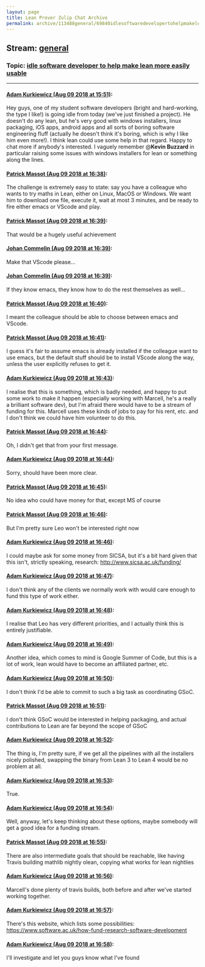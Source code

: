 ```yaml
---
layout: page
title: Lean Prover Zulip Chat Archive 
permalink: archive/113488general/69840idlesoftwaredevelopertohelpmakeleanmoreeasilyusable.html
---
```


## Stream: [general](index.html)
### Topic: [idle software developer to help make lean more easily usable](69840idlesoftwaredevelopertohelpmakeleanmoreeasilyusable.html)

---

#### [Adam Kurkiewicz (Aug 09 2018 at 15:51)](https://leanprover.zulipchat.com/#narrow/stream/113488-general/topic/idle%20software%20developer%20to%20help%20make%20lean%20more%20easily%20usable/near/131173267):
Hey guys, one of my student software developers (bright and hard-working, the type I like!) is going idle from today (we've just finished a project). He doesn't do any lean, but he's very good with windows installers, linux packaging, iOS apps, android apps and all sorts of boring software engineering fluff (actually he doesn't think it's boring, which is why I like him even more!). I think lean could use some help in that regard. Happy to chat more if anybody's interested. I vaguely remember @**Kevin Buzzard**  in particular raising some issues with windows installers for lean or something along the lines.

#### [Patrick Massot (Aug 09 2018 at 16:38)](https://leanprover.zulipchat.com/#narrow/stream/113488-general/topic/idle%20software%20developer%20to%20help%20make%20lean%20more%20easily%20usable/near/131176306):
The challenge is extremely easy to state: say you have a colleague who wants to try maths in Lean, either on Linux, MacOS or Windows. We want him to download one file, execute it, wait at most 3 minutes, and be ready to fire either emacs or VScode and  play.

#### [Patrick Massot (Aug 09 2018 at 16:39)](https://leanprover.zulipchat.com/#narrow/stream/113488-general/topic/idle%20software%20developer%20to%20help%20make%20lean%20more%20easily%20usable/near/131176329):
That would be a hugely useful achievement

#### [Johan Commelin (Aug 09 2018 at 16:39)](https://leanprover.zulipchat.com/#narrow/stream/113488-general/topic/idle%20software%20developer%20to%20help%20make%20lean%20more%20easily%20usable/near/131176341):
Make that VScode please...

#### [Johan Commelin (Aug 09 2018 at 16:39)](https://leanprover.zulipchat.com/#narrow/stream/113488-general/topic/idle%20software%20developer%20to%20help%20make%20lean%20more%20easily%20usable/near/131176352):
If they know emacs, they know how to do the rest themselves as well...

#### [Patrick Massot (Aug 09 2018 at 16:40)](https://leanprover.zulipchat.com/#narrow/stream/113488-general/topic/idle%20software%20developer%20to%20help%20make%20lean%20more%20easily%20usable/near/131176409):
I meant the colleague should be able to choose between emacs and VScode.

#### [Patrick Massot (Aug 09 2018 at 16:41)](https://leanprover.zulipchat.com/#narrow/stream/113488-general/topic/idle%20software%20developer%20to%20help%20make%20lean%20more%20easily%20usable/near/131176455):
I guess it's fair to assume emacs is already installed if the colleague want to use emacs, but the default stuff should be to install VScode along the way, unless the user explicitly refuses to get it.

#### [Adam Kurkiewicz (Aug 09 2018 at 16:43)](https://leanprover.zulipchat.com/#narrow/stream/113488-general/topic/idle%20software%20developer%20to%20help%20make%20lean%20more%20easily%20usable/near/131176586):
I realise that this is something, which is badly needed, and happy to put some work to make it happen (especially working with Marcell, he's a really a brilliant software dev), but I'm afraid there would have to be a stream of funding for this. Marcell uses these kinds of jobs to pay for his rent, etc. and I don't think we could have him volunteer to do this.

#### [Patrick Massot (Aug 09 2018 at 16:44)](https://leanprover.zulipchat.com/#narrow/stream/113488-general/topic/idle%20software%20developer%20to%20help%20make%20lean%20more%20easily%20usable/near/131176670):
Oh, I didn't get that from your first message.

#### [Adam Kurkiewicz (Aug 09 2018 at 16:44)](https://leanprover.zulipchat.com/#narrow/stream/113488-general/topic/idle%20software%20developer%20to%20help%20make%20lean%20more%20easily%20usable/near/131176704):
Sorry, should have been more clear.

#### [Patrick Massot (Aug 09 2018 at 16:45)](https://leanprover.zulipchat.com/#narrow/stream/113488-general/topic/idle%20software%20developer%20to%20help%20make%20lean%20more%20easily%20usable/near/131176730):
 No idea who could have money for that, except MS of course

#### [Patrick Massot (Aug 09 2018 at 16:46)](https://leanprover.zulipchat.com/#narrow/stream/113488-general/topic/idle%20software%20developer%20to%20help%20make%20lean%20more%20easily%20usable/near/131176751):
But I'm pretty sure Leo won't be interested right now

#### [Adam Kurkiewicz (Aug 09 2018 at 16:46)](https://leanprover.zulipchat.com/#narrow/stream/113488-general/topic/idle%20software%20developer%20to%20help%20make%20lean%20more%20easily%20usable/near/131176806):
I could maybe ask for some money from SICSA, but it's a bit hard given that this isn't, strictly speaking, research: http://www.sicsa.ac.uk/funding/

#### [Adam Kurkiewicz (Aug 09 2018 at 16:47)](https://leanprover.zulipchat.com/#narrow/stream/113488-general/topic/idle%20software%20developer%20to%20help%20make%20lean%20more%20easily%20usable/near/131176830):
I don't think any of the clients we normally work with would care enough to fund this type of work either.

#### [Adam Kurkiewicz (Aug 09 2018 at 16:48)](https://leanprover.zulipchat.com/#narrow/stream/113488-general/topic/idle%20software%20developer%20to%20help%20make%20lean%20more%20easily%20usable/near/131176927):
I realise that Leo has very different priorities, and I actually think this is entirely justifiable.

#### [Adam Kurkiewicz (Aug 09 2018 at 16:49)](https://leanprover.zulipchat.com/#narrow/stream/113488-general/topic/idle%20software%20developer%20to%20help%20make%20lean%20more%20easily%20usable/near/131176972):
Another idea, which comes to mind is Google Summer of Code, but this is a lot of work, lean would have to become an affiliated partner, etc.

#### [Adam Kurkiewicz (Aug 09 2018 at 16:50)](https://leanprover.zulipchat.com/#narrow/stream/113488-general/topic/idle%20software%20developer%20to%20help%20make%20lean%20more%20easily%20usable/near/131177076):
I don't think I'd be able to commit to such a big task as coordinating GSoC.

#### [Patrick Massot (Aug 09 2018 at 16:51)](https://leanprover.zulipchat.com/#narrow/stream/113488-general/topic/idle%20software%20developer%20to%20help%20make%20lean%20more%20easily%20usable/near/131177136):
I don't think GSoC would be interested in helping packaging, and actual contributions to Lean are far beyond the scope of GSoC

#### [Adam Kurkiewicz (Aug 09 2018 at 16:52)](https://leanprover.zulipchat.com/#narrow/stream/113488-general/topic/idle%20software%20developer%20to%20help%20make%20lean%20more%20easily%20usable/near/131177222):
The thing is, I'm pretty sure, if we get all the pipelines with all the installers nicely polished, swapping the binary from Lean 3 to Lean 4 would be no problem at all.

#### [Adam Kurkiewicz (Aug 09 2018 at 16:53)](https://leanprover.zulipchat.com/#narrow/stream/113488-general/topic/idle%20software%20developer%20to%20help%20make%20lean%20more%20easily%20usable/near/131177257):
True.

#### [Adam Kurkiewicz (Aug 09 2018 at 16:54)](https://leanprover.zulipchat.com/#narrow/stream/113488-general/topic/idle%20software%20developer%20to%20help%20make%20lean%20more%20easily%20usable/near/131177336):
Well, anyway, let's keep thinking about these options, maybe somebody will get a good idea for a funding stream.

#### [Patrick Massot (Aug 09 2018 at 16:55)](https://leanprover.zulipchat.com/#narrow/stream/113488-general/topic/idle%20software%20developer%20to%20help%20make%20lean%20more%20easily%20usable/near/131177403):
There are also intermediate goals that should be reachable, like having Travis building mathlib nightly olean, copying what works for lean nightlies

#### [Adam Kurkiewicz (Aug 09 2018 at 16:56)](https://leanprover.zulipchat.com/#narrow/stream/113488-general/topic/idle%20software%20developer%20to%20help%20make%20lean%20more%20easily%20usable/near/131177485):
Marcell's done plenty of travis builds, both before and after we've started working together.

#### [Adam Kurkiewicz (Aug 09 2018 at 16:57)](https://leanprover.zulipchat.com/#narrow/stream/113488-general/topic/idle%20software%20developer%20to%20help%20make%20lean%20more%20easily%20usable/near/131177512):
There's this website, which lists some possibilities: https://www.software.ac.uk/how-fund-research-software-development

#### [Adam Kurkiewicz (Aug 09 2018 at 16:58)](https://leanprover.zulipchat.com/#narrow/stream/113488-general/topic/idle%20software%20developer%20to%20help%20make%20lean%20more%20easily%20usable/near/131177601):
I'll investigate and let you guys know what I've found

